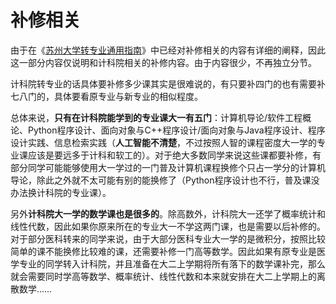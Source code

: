 # 补修相关

由于在《[苏州大学转专业通用指南](https://github.com/Snowfly-T/SUDA-major-change-guide-universal)》中已经对补修相关的内容有详细的阐释，因此这一部分内容仅说明和计科院相关的补修内容。由于内容很少，不再独立分节。

计科院转专业的话具体要补修多少课其实是很难说的，有只要补四门的也有需要补七八门的，具体要看原专业与新专业的相似程度。

总体来说，**只有在计科院能学到的专业课大一有五门**：计算机导论/软件工程概论、Python程序设计、面向对象与C++程序设计/面向对象与Java程序设计、程序设计实践、信息检索实践（**人工智能不清楚**，不过按照人智的课程密度大一学的专业课应该是要远多于计科和软工的）。对于绝大多数同学来说这些课都要补修，有部分同学可能能够使用大一学过的一门普及计算机课程换修个只占一学分的计算机导论，除此之外就不太可能有别的能换修了（Python程序设计也不行，普及课没办法换计科院的专业课）。

另外**计科院大一学的数学课也是很多的**。除高数外，计科院大一还学了概率统计和线性代数，因此如果你原来所在的专业大一不学这两门课，也是需要以后补修的。对于部分医科转来的同学来说，由于大部分医科专业大一学的是微积分，按照比较简单的课不能换修比较难的课，还需要补修一门高等数学。因此如果有原专业是医学专业的同学转入计科院，并且准备在大二上学期将所有落下的数学课补完，那么就会需要同时学高等数学、概率统计、线性代数和本来就安排在大二上学期上的离散数学……